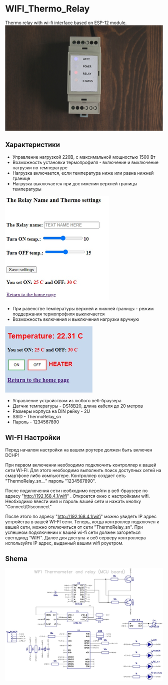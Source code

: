 # WIFI_Thermo_Relay #
Thermo relay with wi-fi interface based on ESP-12 module.
![Main pic](pics/1.JPG)

## Характеристики ##
* Управление нагрузкой 220В, с максимальной мощностью 1500 Вт
* Возможность установки термопрофиля - включение и выключение нагрузки по температуре
* Нагрузка включается, если температура ниже или равна нижней границе
* Нагрузка выключается при достижении верхней границы температуры

![Config pic](pics/Config_page.jpg)
* При равенстве температуры верхней и нижней границы - режим поддержания термопрофиля выключается
* Возможность включения и выключения нагрузки вручную

![Control pic](pics/Control_page.jpg)

* Управление устройством из любого веб-браузера
* Датчик температуры - DS18B20, длина кабеля до 20 метров
* Размеры корпуса на DIN рейку - 2U
* SSID - ThermoRelay_sn
* Пароль - 1234567890

## WI-FI Настройки ##
Перед началом настройки на вашем роутере должен быть включен DCHP!

При первом включении необходимо подключить контроллер к вашей сети WI-FI. Для этого необходимо выполнить поиск доступных сетей на смартфоне либо компьютере. Контроллер создает сеть "ThermoRelay_sn__" пароль "1234567890".

После подключения сети необходимо перейти в веб-браузере по адресу "http://192.168.4.1/wifi" . Откроется окно с настройками wifi. Необходимо ввести имя и пароль вашей сети и нажать кнопку  "Connect/Disconnect"

После этого по адресу "http://192.168.4.1/wifi" можно увидеть IP адрес устройства в вашей WI-FI сети. 
Теперь, когда контроллер подключен к вашей сети, можно отключиться от сети "ThermoRelay_sn". 
При успешном подключении к вашей wi-fi сети должен загореться светодиод “WIFI”. Далее для доступа к веб серверу контроллера используйте IP адрес, выданный вашим  wifi роуетром.

## Shema ##
![Shema pic](DipTrace/thermo_mcu.jpg)



